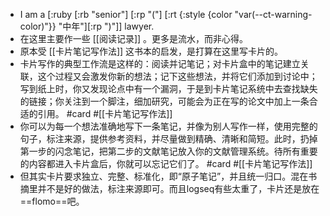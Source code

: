 - I am a [:ruby [:rb "senior"] [:rp "("] [:rt {:style {color "var(--ct-warning-color)"}} "中年"][:rp ")"]] lawyer.
- 在这里主要作一些 [[阅读记录]] 。更多是流水，而非心得。
- 原本受 [[卡片笔记写作法]] 这书本的启发，是打算在这里写卡片的。
- 卡片写作的典型工作流是这样的：阅读并记笔记；对卡片盒中的笔记建立关联，这个过程又会激发你新的想法；记下这些想法，并将它们添加到讨论中；写到纸上时，你又发现论点中有一个漏洞，于是到卡片笔记系统中去查找缺失的链接；你关注到一个脚注，细加研究，可能会为正在写的论文中加上一条合适的引用。 #card #[[卡片笔记写作法]]
- 你可以为每一个想法准确地写下一条笔记，并像为别人写作一样，使用完整的句子，标注来源，提供参考资料，并尽量做到精确、清晰和简短。此时，扔掉第一步的闪念笔记，把第二步的文献笔记放入你的文献管理系统。待所有重要的内容都进入卡片盒后，你就可以忘记它们了。 #card #[[卡片笔记写作法]]
- 但其实卡片要求独立、完整、标准化，即“原子笔记”，并且统一归口。混在书摘里并不是好的做法，标注来源即可。而且logseq有些太重了，卡片还是放在==flomo==吧。
